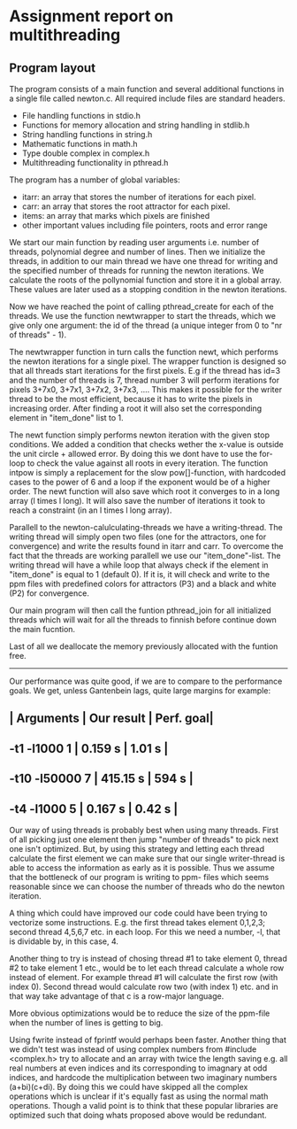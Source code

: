 # Assignment report on multithreading

## Program layout

The program consists of a main function and several additional functions in a single file called
newton.c. All required include files are standard headers.

- File handling functions in stdio.h
- Functions for memory allocation and string handling in stdlib.h
- String handling functions in string.h
- Mathematic functions in math.h
- Type double complex in complex.h
- Multithreading functionality in pthread.h

The program has a number of global variables:
- itarr: an array that stores the number of iterations for each pixel.
- carr: an array that stores the root attractor for each pixel.
- items: an array that marks which pixels are finished
- other important values including file pointers, roots and error range

We start our main function by reading user arguments i.e. number of threads, polynomial degree and
number of lines. Then we initialize the threads, in addition to our main thread we have one thread
for writing and the specified number of threads for running the newton iterations. We calculate the
roots of the pollynomial function and store it in a global array. These values are later used as a
stopping condition in the newton iterations.

Now we have reached the point of calling pthread_create for each of the threads. We use the function
newtwrapper to start the threads, which we give only one argument: the id of the thread (a unique
integer from 0 to "nr of threads" - 1).

The newtwrapper function in turn calls the function newt, which performs the newton iterations for a
single pixel. The wrapper function is designed so that all threads start iterations for the first
pixels. E.g if the thread has id=3 and the number of threads is 7, thread number 3 will perform
iterations for pixels 3+7x0, 3+7x1, 3+7x2, 3+7x3, .... This makes it possible for the writer thread to be
the most efficient, because it has to write the pixels in increasing order. After finding a root it
will also set the corresponding element in "item_done" list to 1.

The newt function simply performs newton iteration with the given stop conditions. We added a
condition that checks wether the x-value is outside the unit circle + allowed error. By doing this
we dont have to use the for-loop to check the value against all roots in every iteration. The function
intpow is simply a replacement for the slow pow[]-function, with hardcoded cases to the power of 6 and
a loop if the exponent would be of a higher order. The newt function will also save which root it converges
to in a long array (l times l long). It will also save the number of iterations it took to reach a constraint
(in an l times l long array).

Parallell to the newton-calulculating-threads we have a writing-thread. The writing thread will simply
open two files (one for the attractors, one for convergence) and write the results found in itarr and
carr. To overcome the fact that the threads are working parallell we use our "item_done"-list. The
writing thread will have a while loop that always check if the element in "item_done" is equal to
1 (default 0). If it is, it will check and write to the ppm files with predefined colors for attractors
(P3) and a black and white (P2) for convergence.

Our main program will then call the funtion pthread_join for all initialized threads which will wait for
all the threads to finnish before continue down the main fucntion.

Last of all we deallocate the memory previously allocated with the funtion free.

-----------

Our performance was quite good, if we are to compare to the performance goals. We get, unless Gantenbein
lags, quite large margins for example:

|  Arguments   | Our result | Perf. goal|
-----------------------------------------
-t1 -l1000 1   | 0.159 s    | 1.01 s    |
-----------------------------------------
-t10 -l50000 7 | 415.15 s   | 594 s     |
-----------------------------------------
-t4 -l1000 5   | 0.167 s    | 0.42 s    |
-----------------------------------------

Our way of using threads is probably best when using many threads. First of all picking just one element
then jump "number of threads" to pick next one isn't optimized. But, by using this strategy and letting each
thread calculate the first element we can make sure that our single writer-thread is able to access the
information as early as it is possible. Thus we assume that the bottleneck of our program is writing to ppm-
files which seems reasonable since we can choose the number of threads who do the newton iteration.

A thing which could have improved our code could have been trying to vectorize some instructions. E.g. the
first thread takes element 0,1,2,3; second thread 4,5,6,7 etc. in each loop. For this we need a number, -l, that
is dividable by, in this case, 4.

Another thing to try is instead of chosing thread #1 to take element 0, thread #2 to take element 1 etc., would
be to let each thread calculate a whole row instead of element. For example thread #1 will calculate the first
row (with index 0). Second thread would calculate row two (with index 1) etc. and in that way take advantage
of that c is a row-major language.

More obvious optimizations would be to reduce the size of the ppm-file when the number of lines  is getting
to big.

Using fwrite instead of fprintf would perhaps been faster. Another thing that we didn't test  was instead of
using complex numbers from #include <complex.h> try to allocate and an array with twice the length saving e.g.
all real numbers at even indices and its corresponding to imagnary at odd indices, and hardcode the multiplication
between two imaginary numbers (a+bi)(c+di). By doing this we could have skipped all the complex operations
which is unclear if it's equally fast as using the normal math operations. Though a valid point is to think
that these popular libraries are optimized such that doing whats proposed above would be redundant.
